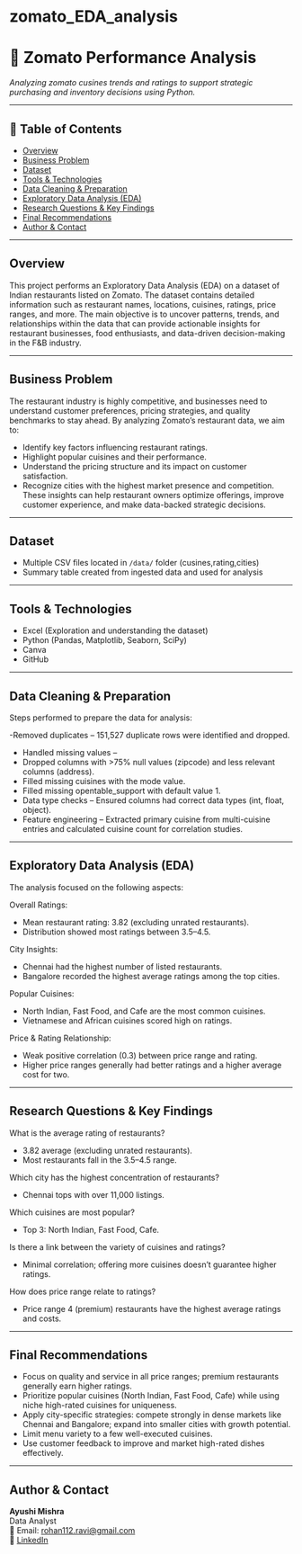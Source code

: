 # zomato_EDA_analysis


# 🧾 Zomato Performance Analysis 

_Analyzing zomato cusines trends and ratings to support strategic purchasing and inventory decisions using Python._

---

## 📌 Table of Contents
- <a href="#overview">Overview</a>
- <a href="#business-problem">Business Problem</a>
- <a href="#dataset">Dataset</a>
- <a href="#tools--technologies">Tools & Technologies</a>
- <a href="#data-cleaning--preparation">Data Cleaning & Preparation</a>
- <a href="#exploratory-data-analysis-eda">Exploratory Data Analysis (EDA)</a>
- <a href="#research-questions--key-findings">Research Questions & Key Findings</a>
- <a href="#final-recommendations">Final Recommendations</a>
- <a href="#author--contact">Author & Contact</a>

---
<h2><a class="anchor" id="overview"></a>Overview</h2>

This project performs an Exploratory Data Analysis (EDA) on a dataset of Indian restaurants listed on Zomato. The dataset contains detailed information such as restaurant names, locations, cuisines, ratings, price ranges, and more. The main objective is to uncover patterns, trends, and relationships within the data that can provide actionable insights for restaurant businesses, food enthusiasts, and data-driven decision-making in the F&B industry.

---
<h2><a class="anchor" id="business-problem"></a>Business Problem</h2>

The restaurant industry is highly competitive, and businesses need to understand customer preferences, pricing strategies, and quality benchmarks to stay ahead. By analyzing Zomato’s restaurant data, we aim to:

- Identify key factors influencing restaurant ratings.
- Highlight popular cuisines and their performance.
- Understand the pricing structure and its impact on customer satisfaction.
- Recognize cities with the highest market presence and competition.
These insights can help restaurant owners optimize offerings, improve customer experience, and make data-backed strategic decisions.

---
<h2><a class="anchor" id="dataset"></a>Dataset</h2>

- Multiple CSV files located in `/data/` folder (cusines,rating,cities)
- Summary table created from ingested data and used for analysis

---

<h2><a class="anchor" id="tools--technologies"></a>Tools & Technologies</h2>

- Excel (Exploration and understanding the dataset)
- Python (Pandas, Matplotlib, Seaborn, SciPy)
- Canva
- GitHub

---
<h2><a class="anchor" id="data-cleaning--preparation"></a>Data Cleaning & Preparation</h2>

Steps performed to prepare the data for analysis:

-Removed duplicates – 151,527 duplicate rows were identified and dropped.
- Handled missing values –
- Dropped columns with >75% null values (zipcode) and less relevant columns (address).
- Filled missing cuisines with the mode value.
- Filled missing opentable_support with default value 1.
- Data type checks – Ensured columns had correct data types (int, float, object).
- Feature engineering – Extracted primary cuisine from multi-cuisine entries and calculated cuisine count for correlation studies.

---
<h2><a class="anchor" id="exploratory-data-analysis-eda"></a>Exploratory Data Analysis (EDA)</h2>

The analysis focused on the following aspects:

Overall Ratings:
- Mean restaurant rating: 3.82 (excluding unrated restaurants).
- Distribution showed most ratings between 3.5–4.5.

City Insights:
- Chennai had the highest number of listed restaurants.
- Bangalore recorded the highest average ratings among the top cities.

Popular Cuisines:
- North Indian, Fast Food, and Cafe are the most common cuisines.
- Vietnamese and African cuisines scored high on ratings.

Price & Rating Relationship:
- Weak positive correlation (0.3) between price range and rating.
- Higher price ranges generally had better ratings and a higher average cost for two.

---
<h2><a class="anchor" id="research-questions--key-findings"></a>Research Questions & Key Findings</h2>

What is the average rating of restaurants?
- 3.82 average (excluding unrated restaurants).
- Most restaurants fall in the 3.5–4.5 range.

Which city has the highest concentration of restaurants?
- Chennai tops with over 11,000 listings.

Which cuisines are most popular?
- Top 3: North Indian, Fast Food, Cafe.

Is there a link between the variety of cuisines and ratings?
- Minimal correlation; offering more cuisines doesn’t guarantee higher ratings.

How does price range relate to ratings?
- Price range 4 (premium) restaurants have the highest average ratings and costs.

---
<h2><a class="anchor" id="final-recommendations"></a>Final Recommendations</h2>

- Focus on quality and service in all price ranges; premium restaurants generally earn higher ratings.
- Prioritize popular cuisines (North Indian, Fast Food, Cafe) while using niche high-rated cuisines for uniqueness.
- Apply city-specific strategies: compete strongly in dense markets like Chennai and Bangalore; expand into smaller cities with growth potential.
- Limit menu variety to a few well-executed cuisines.
- Use customer feedback to improve and market high-rated dishes effectively.

---
<h2><a class="anchor" id="author--contact"></a>Author & Contact</h2>

**Ayushi Mishra**  
Data Analyst  
📧 Email: rohan112.ravi@gmail.com  
🔗 [LinkedIn](https://www.linkedin.com/in/rohnravii/)  
